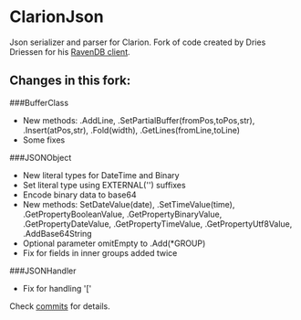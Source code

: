 # ClarionJson

Json serializer and parser for Clarion. Fork of code created by Dries Driessen for his [RavenDB client](http://www.indirection.nl/#!RavenDB).

## Changes in this fork:

###BufferClass

- New methods: .AddLine, .SetPartialBuffer(fromPos,toPos,str), .Insert(atPos,str), .Fold(width), .GetLines(fromLine,toLine)
- Some fixes

###JSONObject

- New literal types for DateTime and Binary
- Set literal type using EXTERNAL('') suffixes
- Encode binary data to base64
- New methods: SetDateValue(date), .SetTimeValue(time), .GetPropertyBooleanValue, .GetPropertyBinaryValue, .GetPropertyDateValue, .GetPropertyTimeValue, .GetPropertyUtf8Value, .AddBase64String
- Optional parameter omitEmpty to .Add(*GROUP)
- Fix for fields in inner groups added twice

###JSONHandler

- Fix for handling '['

Check [commits](https://github.com/CarlosGtrz/ClarionJson/commits/master) for details.

